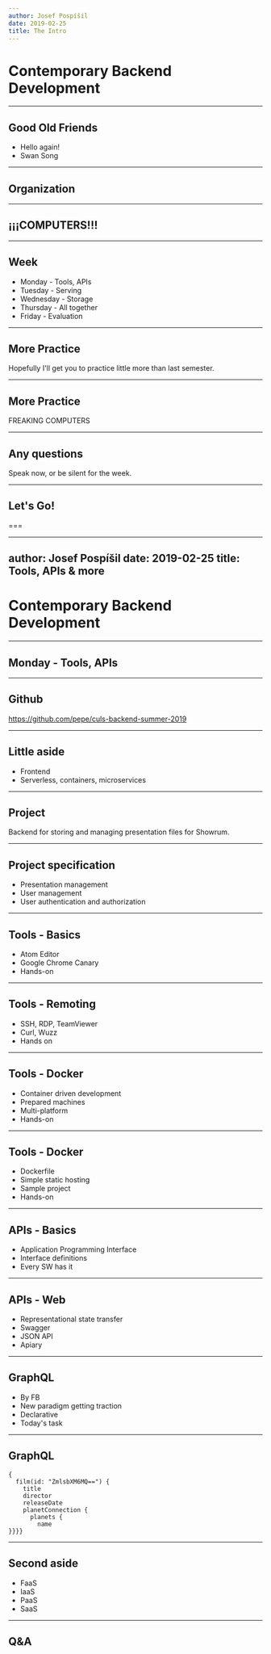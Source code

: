 ```yaml
---
author: Josef Pospíšil
date: 2019-02-25
title: The Intro
---
```


# Contemporary Backend Development

---

## Good Old Friends

* Hello again!
* Swan Song

---

## Organization

---

## ¡¡¡COMPUTERS!!!

---

## Week

* Monday - Tools, APIs
* Tuesday - Serving
* Wednesday - Storage
* Thursday - All together
* Friday - Evaluation

---

## More Practice

Hopefully I'll get you to practice little more than last semester.

---

## More Practice

FREAKING COMPUTERS

---

## Any questions

Speak now, or be silent for the week.

---

## Let's Go!

===

---
author: Josef Pospíšil
date: 2019-02-25
title: Tools, APIs & more
---

# Contemporary Backend Development

---

## Monday - Tools, APIs

---

## Github

https://github.com/pepe/culs-backend-summer-2019

---

## Little aside

* Frontend
* Serverless, containers, microservices

---

## Project

Backend for storing and managing presentation files for Showrum.

---

## Project specification

* Presentation management
* User management
* User authentication and authorization

---

## Tools - Basics

* Atom Editor
* Google Chrome Canary
* Hands-on

---

## Tools - Remoting

* SSH, RDP, TeamViewer
* Curl, Wuzz
* Hands on

---

## Tools - Docker

* Container driven development
* Prepared machines
* Multi-platform
* Hands-on

---

## Tools - Docker

* Dockerfile
* Simple static hosting
* Sample project
* Hands-on

---

## APIs - Basics

* Application Programming Interface
* Interface definitions
* Every SW has it

---

## APIs - Web

* Representational state transfer
* Swagger
* JSON API
* Apiary

---

## GraphQL

* By FB
* New paradigm getting traction
* Declarative
* Today's task

---

## GraphQL

```
{
  film(id: "ZmlsbXM6MQ==") {
    title
    director
    releaseDate
    planetConnection {
      planets {
        name
}}}}
```

---

## Second aside

* FaaS
* IaaS
* PaaS
* SaaS

---

## Q&A

